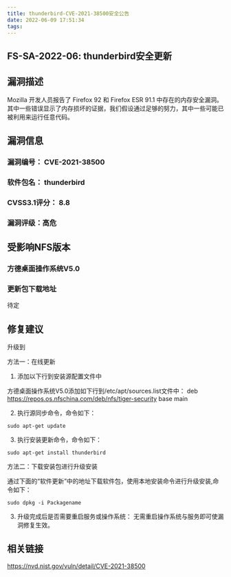 ```yaml
---
title: thunderbird-CVE-2021-38500安全公告
date: 2022-06-09 17:51:34
tags:
---
```

## FS-SA-2022-06: thunderbird安全更新

## 漏洞描述

Mozilla 开发人员报告了 Firefox 92 和 Firefox ESR 91.1 中存在的内存安全漏洞。其中一些错误显示了内存损坏的证据，我们假设通过足够的努力，其中一些可能已被利用来运行任意代码。

## 漏洞信息

###    漏洞编号： CVE-2021-38500

###    软件包名： thunderbird

###    CVSS3.1评分： 8.8

###    漏洞评级：高危

## 受影响NFS版本

###    方德桌面操作系统V5.0

### 更新包下载地址

待定

## 修复建议

升级到 

方法一：在线更新

1. 添加以下行到安装源配置文件中

方德桌面操作系统V5.0添加如下行到/etc/apt/sources.list文件中：
deb https://repos.os.nfschina.com/deb/nfs/tiger-security base main

2. 执行源同步命令，命令如下：

```
sudo apt-get update
```

3. 执行安装更新命令，命令如下：

```
sudo apt-get install thunderbird
```

方法二：下载安装包进行升级安装

通过下面的“软件更新”中的地址下载软件包，使用本地安装命令进行升级安装,命令如下：

```
sudo dpkg -i Packagename
```

3. 升级完成后是否需要重启服务或操作系统：
   无需重启操作系统与服务即可使漏洞修复生效。

## 相关链接

https://nvd.nist.gov/vuln/detail/CVE-2021-38500
